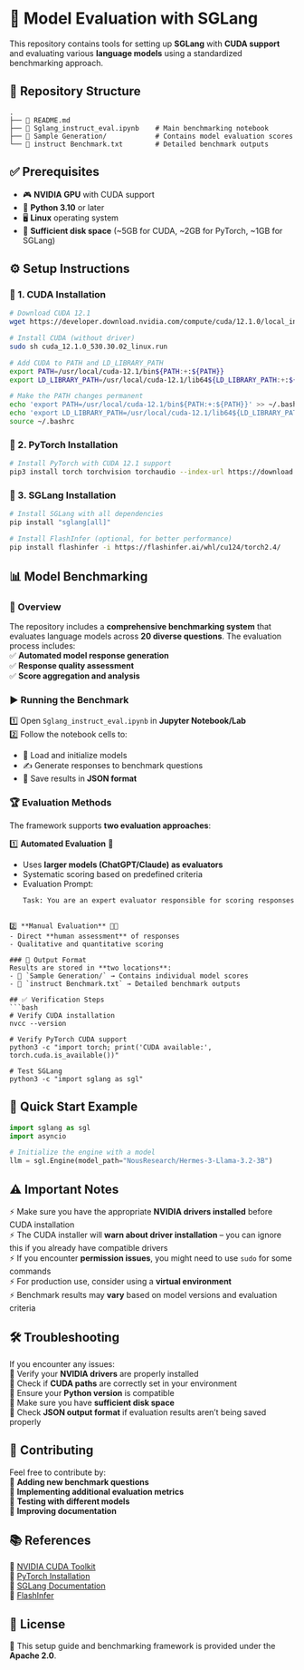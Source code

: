 # 🚀 Model Evaluation with SGLang  

This repository contains tools for setting up **SGLang** with **CUDA support** and evaluating various **language models** using a standardized benchmarking approach.  

## 📂 Repository Structure  
```
.
├── 📜 README.md  
├── 📓 Sglang_instruct_eval.ipynb    # Main benchmarking notebook  
├── 📁 Sample Generation/            # Contains model evaluation scores  
└── 📄 instruct Benchmark.txt        # Detailed benchmark outputs  
```

## ✅ Prerequisites  
- 🎮 **NVIDIA GPU** with CUDA support  
- 🐍 **Python 3.10** or later  
- 🖥️ **Linux** operating system  
- 💾 **Sufficient disk space** (~5GB for CUDA, ~2GB for PyTorch, ~1GB for SGLang)  

## ⚙️ Setup Instructions  

### 🔹 1. CUDA Installation  
```bash
# Download CUDA 12.1  
wget https://developer.download.nvidia.com/compute/cuda/12.1.0/local_installers/cuda_12.1.0_530.30.02_linux.run

# Install CUDA (without driver)  
sudo sh cuda_12.1.0_530.30.02_linux.run

# Add CUDA to PATH and LD_LIBRARY_PATH  
export PATH=/usr/local/cuda-12.1/bin${PATH:+:${PATH}}
export LD_LIBRARY_PATH=/usr/local/cuda-12.1/lib64${LD_LIBRARY_PATH:+:${LD_LIBRARY_PATH}}

# Make the PATH changes permanent  
echo 'export PATH=/usr/local/cuda-12.1/bin${PATH:+:${PATH}}' >> ~/.bashrc
echo 'export LD_LIBRARY_PATH=/usr/local/cuda-12.1/lib64${LD_LIBRARY_PATH:+:${LD_LIBRARY_PATH}}' >> ~/.bashrc
source ~/.bashrc
```

### 🔹 2. PyTorch Installation  
```bash
# Install PyTorch with CUDA 12.1 support  
pip3 install torch torchvision torchaudio --index-url https://download.pytorch.org/whl/cu121
```

### 🔹 3. SGLang Installation  
```bash
# Install SGLang with all dependencies  
pip install "sglang[all]"

# Install FlashInfer (optional, for better performance)  
pip install flashinfer -i https://flashinfer.ai/whl/cu124/torch2.4/
```

## 📊 Model Benchmarking  

### 📌 Overview  
The repository includes a **comprehensive benchmarking system** that evaluates language models across **20 diverse questions**. The evaluation process includes:  
✅ **Automated model response generation**  
✅ **Response quality assessment**  
✅ **Score aggregation and analysis**  

### ▶️ Running the Benchmark  
1️⃣ Open `Sglang_instruct_eval.ipynb` in **Jupyter Notebook/Lab**  
2️⃣ Follow the notebook cells to:  
   - 🔄 Load and initialize models  
   - ✍️ Generate responses to benchmark questions  
   - 💾 Save results in **JSON format**  

### 🏆 Evaluation Methods  
The framework supports **two evaluation approaches**:  

1️⃣ **Automated Evaluation** 🤖  
   - Uses **larger models (ChatGPT/Claude) as evaluators**  
   - Systematic scoring based on predefined criteria
   - Evaluation Prompt:
     ```bash
     Task: You are an expert evaluator responsible for scoring responses from a smaller LLM across various knowledge domains. Given a question and the LLM's response, assess the response based on accuracy, coherence, depth, and clarity. Provide a score (out of 100) for each category listed below. Evaluation Criteria: Creative Writing: Assess narrative coherence, expressiveness, and poetic strength. Science & Technology: Judge accuracy, structure, and ease of understanding.Social Sciences & Humanities: Evaluate insightfulness and depth of analysis. Business & Economics: Check for relevance, practical insights, and clarity. Health & Well-being: Assess informativeness, clarity, and explanation depth. Environment & Climate: Evaluate comprehensiveness, structure, and impact assessment.
   ```

2️⃣ **Manual Evaluation** 👨‍💻  
   - Direct **human assessment** of responses  
   - Qualitative and quantitative scoring  

### 📂 Output Format  
Results are stored in **two locations**:  
- 📁 `Sample Generation/` → Contains individual model scores  
- 📄 `instruct Benchmark.txt` → Detailed benchmark outputs  

## ✅ Verification Steps  
```bash
# Verify CUDA installation  
nvcc --version  

# Verify PyTorch CUDA support  
python3 -c "import torch; print('CUDA available:', torch.cuda.is_available())"

# Test SGLang  
python3 -c "import sglang as sgl"
```

## 🚀 Quick Start Example  
```python
import sglang as sgl
import asyncio

# Initialize the engine with a model  
llm = sgl.Engine(model_path="NousResearch/Hermes-3-Llama-3.2-3B")
```

## ⚠️ Important Notes  
⚡ Make sure you have the appropriate **NVIDIA drivers installed** before CUDA installation  
⚡ The CUDA installer will **warn about driver installation** – you can ignore this if you already have compatible drivers  
⚡ If you encounter **permission issues**, you might need to use `sudo` for some commands  
⚡ For production use, consider using a **virtual environment**  
⚡ Benchmark results may **vary** based on model versions and evaluation criteria  

## 🛠️ Troubleshooting  
If you encounter any issues:  
🔹 Verify your **NVIDIA drivers** are properly installed  
🔹 Check if **CUDA paths** are correctly set in your environment  
🔹 Ensure your **Python version** is compatible  
🔹 Make sure you have **sufficient disk space**  
🔹 Check **JSON output format** if evaluation results aren’t being saved properly  

## 🤝 Contributing  
Feel free to contribute by:  
🔹 **Adding new benchmark questions**  
🔹 **Implementing additional evaluation metrics**  
🔹 **Testing with different models**  
🔹 **Improving documentation**  

## 📚 References  
🔗 [NVIDIA CUDA Toolkit](https://developer.nvidia.com/cuda-toolkit)  
🔗 [PyTorch Installation](https://pytorch.org/get-started/locally/)  
🔗 [SGLang Documentation](https://github.com/build-ai-applications/sglang)  
🔗 [FlashInfer](https://flashinfer.ai)  

## 📜 License  
📄 This setup guide and benchmarking framework is provided under the **Apache 2.0**.  
